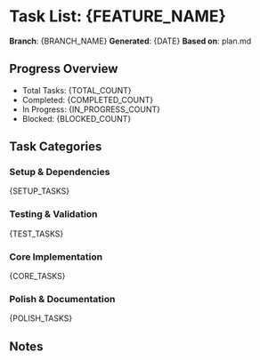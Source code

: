 # Task List: {FEATURE_NAME}

**Branch**: {BRANCH_NAME}
**Generated**: {DATE}
**Based on**: plan.md

<!--
## Instructions for Claude Code (Remove this section from final file)
### Execution Flow
1. Load plan.md from specs/{branch}/
2. Extract implementation steps and dependencies
3. Generate tasks by category (Setup → Testing → Core → Polish)
4. Apply parallelization rules ([P] for different files)
5. Number tasks sequentially (T001, T002...)
6. Validate task completeness

### Guidelines
- Tasks are marked complete during /implement execution
- Use task numbers for commit references
- Adjust test timing based on project methodology (TDD, BDD, or post-implementation)
- Remove this instruction section from final file
-->

## Progress Overview
- Total Tasks: {TOTAL_COUNT}
- Completed: {COMPLETED_COUNT}
- In Progress: {IN_PROGRESS_COUNT}
- Blocked: {BLOCKED_COUNT}

## Task Categories

### Setup & Dependencies
{SETUP_TASKS}

### Testing & Validation
{TEST_TASKS}

### Core Implementation
{CORE_TASKS}

### Polish & Documentation
{POLISH_TASKS}

<!--
## Task Rules (Remove from final file)
- `[P]` - Can run in parallel (different files)
- `[B]` - Blocked, see notes
- `T###` - Sequential task number
- Adjust test timing based on project methodology (TDD, BDD, or post-implementation)
-->

## Notes